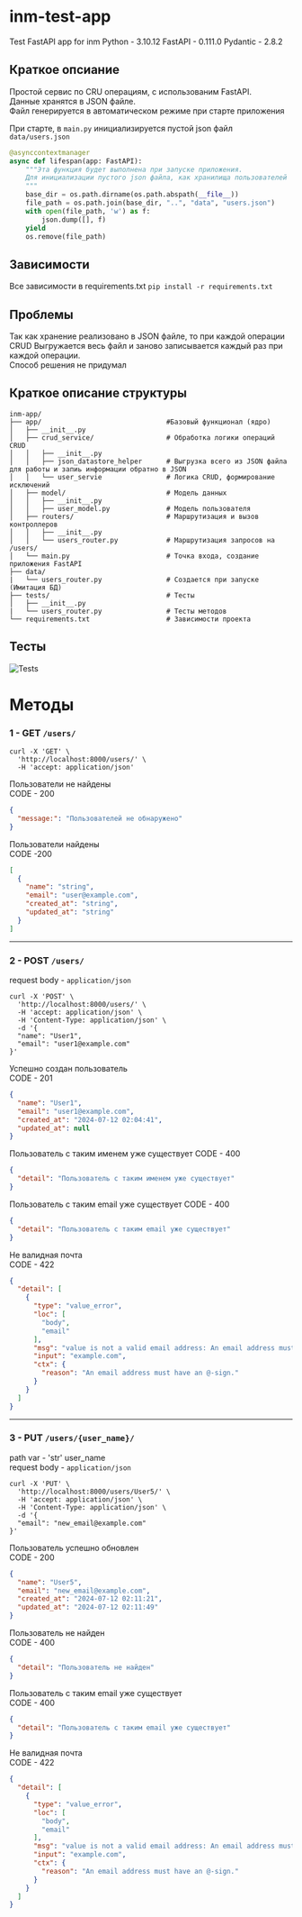 # inm-test-app
Test FastAPI app for inm
Python - 3.10.12
FastAPI - 0.111.0
Pydantic - 2.8.2

## Краткое опсиание

Простой сервис по CRU операциям, с использованим FastAPI.  
Данные хранятся в JSON файле.    
Файл генерируется в автоматическом режиме при старте приложения   

При старте, в `main.py` инициализируется пустой json файл `data/users.json`
```python
@asynccontextmanager
async def lifespan(app: FastAPI):
    """Эта функция будет выполнена при запуске приложения.
    Для инициализации пустого json файла, как хранилища пользователей
    """
    base_dir = os.path.dirname(os.path.abspath(__file__))
    file_path = os.path.join(base_dir, "..", "data", "users.json")
    with open(file_path, 'w') as f:
        json.dump([], f)
    yield
    os.remove(file_path)
```

## Зависимости

Все зависимости в requirements.txt
```pip install -r requirements.txt```

## Проблемы

Так как хранение реализовано в JSON файле, то при каждой операции CRUD Выгружается весь файл и заново записывается
каждый раз при каждой операции.  
Способ решения не придумал

## Краткое описание структуры

```
inm-app/
├── app/                               #Базовый функционал (ядро)
│   ├── __init__.py          
│   ├── crud_service/                  # Обработка логики операций CRUD 
│   │   ├── __init__.py
│   │   ├── json_datastore_helper      # Выгрузка всего из JSON файла для работы и запиь информации обратно в JSON
│   │   └── user_servie                # Логика CRUD, формирование исключений
│   ├── model/                         # Модель данных
│   │   ├── __init__.py
│   │   ├── user_model.py              # Модель пользователя 
│   ├── routers/                       # Маршрутизация и вызов контроллеров 
│   │   ├── __init__.py
│   │   └── users_router.py            # Маршрутизация запросов на /users/
│   └── main.py                        # Точка входа, создание приложения FastAPI 
├── data/
|   └── users_router.py                # Создается при запуске (Имитация БД)
├── tests/                             # Тесты
│   ├── __init__.py
|   └── users_router.py                # Тесты методов
└── requirements.txt                   # Зависимости проекта
```

## Тесты

<img src="assets/tests.png" alt="Tests">

# Методы

### 1 - GET `/users/`

```shell
curl -X 'GET' \
  'http://localhost:8000/users/' \
  -H 'accept: application/json'
```

Пользователи не найдены  
CODE - 200

```json
{
  "message:": "Пользователей не обнаружено"
}
```

Пользователи найдены  
CODE -200

```json
[
  {
    "name": "string",
    "email": "user@example.com",
    "created_at": "string",
    "updated_at": "string"
  }
]
```

---

### 2 - POST `/users/`

request body - `application/json`

```shell
curl -X 'POST' \
  'http://localhost:8000/users/' \
  -H 'accept: application/json' \
  -H 'Content-Type: application/json' \
  -d '{
  "name": "User1",
  "email": "user1@example.com"
}'
```

Успешно создан пользователь  
CODE - 201

```json
{
  "name": "User1",
  "email": "user1@example.com",
  "created_at": "2024-07-12 02:04:41",
  "updated_at": null
}
```

Пользователь с таким именем уже существует
CODE - 400

```json
{
  "detail": "Пользователь с таким именем уже существует"
}
```

Пользователь с таким email уже существует
CODE - 400

```json
{
  "detail": "Пользователь с таким email уже существует"
}
```

Не валидная почта   
CODE - 422

```json
{
  "detail": [
    {
      "type": "value_error",
      "loc": [
        "body",
        "email"
      ],
      "msg": "value is not a valid email address: An email address must have an @-sign.",
      "input": "example.com",
      "ctx": {
        "reason": "An email address must have an @-sign."
      }
    }
  ]
}
```

---

### 3 - PUT `/users/{user_name}/`

path var - 'str' user_name   
request body - `application/json`

```shell
curl -X 'PUT' \
  'http://localhost:8000/users/User5/' \
  -H 'accept: application/json' \
  -H 'Content-Type: application/json' \
  -d '{
  "email": "new_email@example.com"
}'
```

Пользователь успешно обновлен   
CODE - 200

```json
{
  "name": "User5",
  "email": "new_email@example.com",
  "created_at": "2024-07-12 02:11:21",
  "updated_at": "2024-07-12 02:11:49"
}
```

Пользователь не найден    
CODE - 400

```json
{
  "detail": "Пользователь не найден"
}
```

Пользователь с таким email уже существует   
CODE - 400

```json
{
  "detail": "Пользователь с таким email уже существует"
}
```

Не валидная почта   
CODE - 422

```json
{
  "detail": [
    {
      "type": "value_error",
      "loc": [
        "body",
        "email"
      ],
      "msg": "value is not a valid email address: An email address must have an @-sign.",
      "input": "example.com",
      "ctx": {
        "reason": "An email address must have an @-sign."
      }
    }
  ]
}
```

